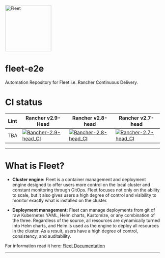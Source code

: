 <img src="https://www.rancher.com/assets/img/brand-guidelines/project-logos/fleet/logo-horizontal-fleet.svg" width="150" alt="Fleet"> 

# fleet-e2e
Automation Repository for Fleet i.e. Rancher Continuous Delivery.

# CI status

|Lint| Rancher v2.9-Head | Rancher v2.8-head | Rancher v2.7-head|
|---|---|---|---|
|TBA|[![Rancher-2.9-head_CI](https://github.com/rancher/fleet-e2e/actions/workflows/ui-rm_head_2.9.yaml/badge.svg?branch=main)](https://github.com/rancher/fleet-e2e/actions/workflows/ui-rm_head_2.9.yaml) |[![Rancher-2.8-head_CI](https://github.com/rancher/fleet-e2e/actions/workflows/ui-rm_head_2.8.yaml/badge.svg?branch=main)](https://github.com/rancher/fleet-e2e/actions/workflows/ui-rm_head_2.8.yaml) |[![Rancher-2.7-head_CI](https://github.com/rancher/fleet-e2e/actions/workflows/ui-rm_head_2.7.yaml/badge.svg?branch=main)](https://github.com/rancher/fleet-e2e/actions/workflows/ui-rm_head_2.7.yaml)|
---
# What is Fleet?

- **Cluster engine:** Fleet is a container management and deployment engine designed to offer users more control on the local cluster and constant monitoring through GitOps. Fleet focuses not only on the ability to scale, but it also gives users a high degree of control and visibility to monitor exactly what is installed on the cluster.

- **Deployment management:** Fleet can manage deployments from git of raw Kubernetes YAML, Helm charts, Kustomize, or any combination of the three. Regardless of the source, all resources are dynamically turned into Helm charts, and Helm is used as the engine to deploy all resources in the cluster. As a result, users have a high degree of control, consistency, and auditability.

For information read it here: [Fleet Documentation](https://fleet.rancher.io/)

---